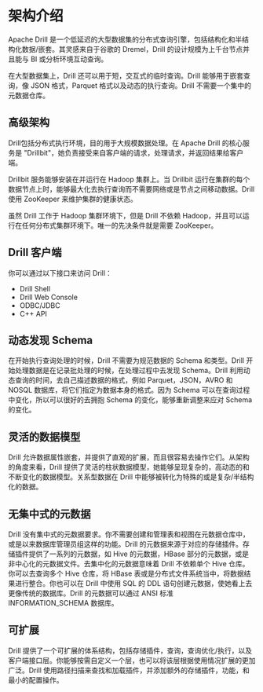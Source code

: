 # 架构介绍

Apache Drill 是一个低延迟的大型数据集的分布式查询引擎，包括结构化和半结构化数据/嵌套。其灵感来自于谷歌的 Dremel，Drill 的设计规模为上千台节点并且能与 BI 或分析环境互动查询。

在大型数据集上，Drill 还可以用于短，交互式的临时查询。Drill 能够用于嵌套查询，像 JSON 格式，Parquet 格式以及动态的执行查询。Drill 不需要一个集中的元数据仓库。

## 高级架构

Drill包括分布式执行环境，目的用于大规模数据处理。在 Apache Drill 的核心服务是 "Drillbit"，她负责接受来自客户端的请求，处理请求，并返回结果给客户端。

Drillbit 服务能够安装在并运行在 Hadoop 集群上。当 Drillbit 运行在集群的每个数据节点上时，能够最大化去执行查询而不需要网络或是节点之间移动数据。Drill 使用 ZooKeeper 来维护集群的健康状态。

虽然 Drill 工作于 Hadoop 集群环境下，但是 Drill 不依赖 Hadoop，并且可以运行在任何分布式集群环境下。唯一的先决条件就是需要 ZooKeeper。

## Drill 客户端

你可以通过以下接口来访问 Drill：
* Drill Shell
* Drill Web Console
* ODBC/JDBC
* C++ API

## 动态发现 Schema

在开始执行查询处理的时候，Drill 不需要为规范数据的 Schema 和类型。Drill 开始处理数据是在记录批处理的时候，在处理过程中去发现 Schema。Drill 利用动态查询的时间，去自己描述数据的格式，例如 Parquet，JSON，AVRO 和 NOSQL 数据库，将它们指定为数据本身的格式。因为 Schema 可以在查询过程中变化，所以可以很好的去拥抱 Schema 的变化，能够重新调整来应对 Schema 的变化。

## 灵活的数据模型

Drill 允许数据属性嵌套，并提供了直观的扩展，而且很容易去操作它们。从架构的角度来看，Drill 提供了灵活的柱状数据模型，她能够呈现复杂的，高动态的和不断变化的数据模型。关系型数据在 Drill 中能够被转化为特殊的或是复杂/半结构化的数据。

## 无集中式的元数据

Drill 没有集中式的元数据要求。你不需要创建和管理表和视图在元数据仓库中，或是以来数据库管理员组这样的功能。Drill 的元数据来源于对应的存储插件。存储插件提供了一系列的元数据，如 Hive 的元数据，HBase 部分的元数据，或是非中心化的元数据文件。去集中化的元数据意味着 Drill 不依赖单个 Hive 仓库。你可以去查询多个 Hive 仓库，将 HBase 表或是分布式文件系统当中，将数据结果进行整合。你也可以在 Drill 中使用 SQL 的 DDL 语句创建元数据，使她看上去更像传统的数据库。Drill 的元数据可以通过 ANSI 标准 INFORMATION_SCHEMA 数据库。

## 可扩展

Drill 提供了一个可扩展的体系结构，包括存储插件，查询，查询优化/执行，以及客户端接口层。你能够按需自定义一个层，也可以将该层根据使用情况扩展的更加广泛。Drill 使用路径扫描来查找和加载插件，并添加额外的存储插件，功能，和最小的配置操作。
